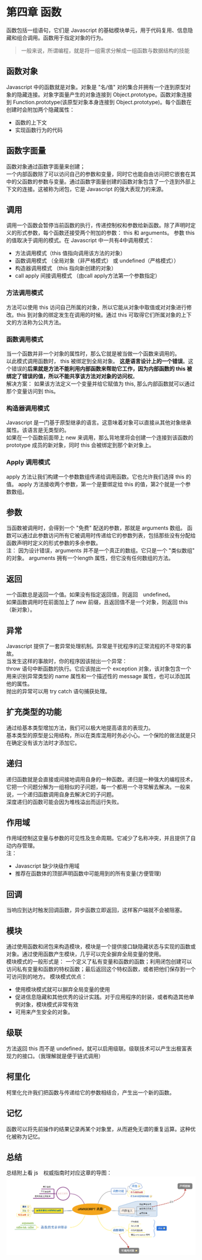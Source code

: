 # 第四章 函数
函数包括一组语句，它们是 Javascript 的基础模块单元，用于代码复用、信息隐藏和组合调用。函数用于指定对象的行为。
> 一般来说，所谓编程，就是将一组需求分解成一组函数与数据结构的技能

## 函数对象
Javascript 中的函数就是对象。对象是 "名/值" 对的集合并拥有一个连到原型对象的隐藏连接。对象字面量产生的对象连接到 Object.prototype。函数对象连接到 Function.prototype(该原型对象本身连接到 Object.prototype)。每个函数在创建时会附加两个隐藏属性： 

* 函数的上下文
* 实现函数行为的代码

## 函数字面量
函数对象通过函数字面量来创建；  
一个内部函数除了可以访问自己的参数和变量，同时它也能自由访问把它嵌套在其中的父函数的参数与变量。通过函数字面量创建的函数对象包含了一个连到外部上下文的连接。这被称为闭包，它是 Javascript 的强大表现力的来源。

## 调用
调用一个函数会暂停当前函数的执行，传递控制权和参数给新函数。除了声明时定义的形式参数，每个函数还接受两个附加的参数： this 和 arguments。 参数 this 的值取决于调用的模式。在 Javascript 中一共有4中调用模式： 

* 方法调用模式（this 值指向调用该方法的对象）
* 函数调用模式 （全局对象（非严格模式） 或 undefined（严格模式））
* 构造器调用模式 （this 指向新创建的对象）
* call apply 间接调用模式 （由call apply方法第一个参数指定）

### 方法调用模式
方法可以使用 this 访问自己所属的对象，所以它能从对象中取值或对对象进行修改。this 到对象的绑定发生在调用的时候。通过 this 可取得它们所属对象的上下文的方法称为公共方法。

### 函数调用模式
当一个函数并非一个对象的属性时，那么它就是被当做一个函数来调用的。  
以此模式调用函数时， this 被绑定到全局对象。 **这是语言设计上的一个错误**。这个错误的**后果就是方法不能利用内部函数来帮助它工作，因为内部函数的 this 被绑定了错误的值，所以不能共享该方法对对象的访问权**。  
解决方案： 如果该方法定义一个变量并给它赋值为 this, 那么内部函数就可以通过那个变量访问到 this。

### 构造器调用模式
Javascript 是一门基于原型继承的语言。这意味着对象可以直接从其他对象继承属性。该语言是无类型的。  
如果在一个函数前面带上 new 来调用，那么背地里将会创建一个连接到该函数的 prototype 成员的新对象，同时 this 会被绑定到那个新对象上。

### Apply 调用模式
apply 方法让我们构建一个参数数组传递给调用函数。它也允许我们选择 this 的值。 apply 方法接收两个参数，第一个是要绑定给 this 的值，第2个就是一个参数数组。

## 参数
当函数被调用时，会得到一个 "免费" 配送的参数，那就是 arguments 数组。 函数可以通过此参数访问所有它被调用时传递给它的参数列表，包括那些没有分配给函数声明时定义的形式参数的多余参数。  
注： 因为设计错误，arguments 并不是一个真正的数组。它只是一个 "类似数组" 的对象。 arguments 拥有一个length 属性，但它没有任何数组的方法。

## 返回
一个函数总是返回一个值。如果没有指定返回值，则返回　undefined。  
如果函数调用时在前面加上了 new 前缀，且返回值不是一个对象，则返回 this（新对象）。

## 异常
Javascript 提供了一套异常处理机制。异常是干扰程序的正常流程的不寻常的事故。  
当发生这样的事故时，你的程序因该抛出一个异常：  
throw 语句中断函数的执行。它应该抛出一个 exception 对象，该对象包含一个用来识别异常类型的 name 属性和一个描述性的 message 属性，也可以添加其他的属性。  
抛出的异常可以用 try catch 语句捕获处理。

## 扩充类型的功能
通过给基本类型增加方法，我们可以极大地提高语言的表现力。  
基本类型的原型是公用结构，所以在类库混用时务必小心。一个保险的做法就是只在确定没有该方法时才添加它。

## 递归
递归函数就是会直接或间接地调用自身的一种函数。递归是一种强大的编程技术，它把一个问题分解为一组相似的子问题，每一个都用一个寻常解去解决。一般来说，一个递归函数调用自身去解决它的子问题。   
深度递归的函数可能会因为堆栈溢出而运行失败。

## 作用域
作用域控制这变量与参数的可见性及生命周期。它减少了名称冲突，并且提供了自动内存管理。  
注： 

* Javascript 缺少块级作用域
* 推荐在函数体的顶部声明函数中可能用到的所有变量(方便管理)

## 回调
当响应到达时触发回调函数，异步函数立即返回，这样客户端就不会被阻塞。

## 模块
通过使用函数和闭包来构造模块，模块是一个提供接口缺隐藏状态与实现的函数或对象。通过使用函数产生模块，几乎可以完全摒弃全局变量的使用。  
模块模式的一般形式是： 一个定义了私有变量和函数的函数；利用闭包创建可以访问私有变量和函数的特权函数；最后返回这个特权函数，或者把他们保存到一个可访问到的地方。
模块模式优点： 

* 使用模块模式就可以摒弃全局变量的使用
* 促进信息隐藏和其他优秀的设计实践。对于应用程序的封装，或者构造其他单例对象，模块模式非常有效
* 可用来产生安全的对象。

## 级联
方法返回 this 而不是 undefined，就可以启用级联。级联技术可以产生出极富表现力的接口。（我理解就是便于链式调用）

## 柯里化
柯里化允许我们把函数与传递给它的参数相结合，产生出一个新的函数。

## 记忆
函数可以将先前操作的结果记录再某个对象里，从而避免无谓的重复运算。这种优化被称为记忆。

## 总结
总结附上看 js　权威指南时对应这章的导图：　  
![alt txt](./4.1.png)













